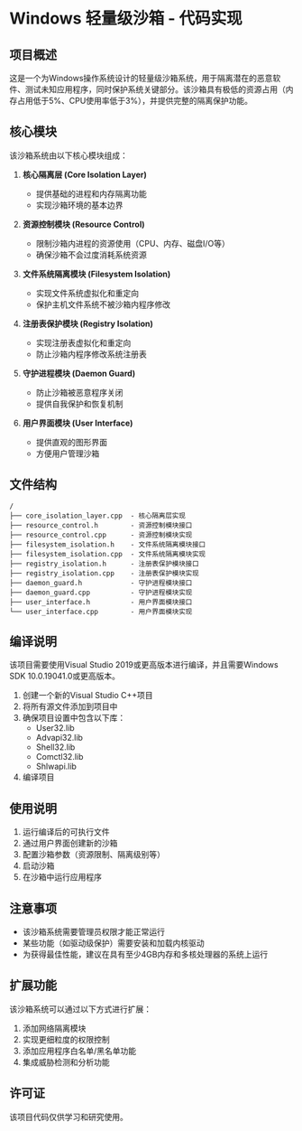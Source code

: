 # Windows 轻量级沙箱 - 代码实现

## 项目概述

这是一个为Windows操作系统设计的轻量级沙箱系统，用于隔离潜在的恶意软件、测试未知应用程序，同时保护系统关键部分。该沙箱具有极低的资源占用（内存占用低于5%、CPU使用率低于3%），并提供完整的隔离保护功能。

## 核心模块

该沙箱系统由以下核心模块组成：

1. **核心隔离层 (Core Isolation Layer)**
   - 提供基础的进程和内存隔离功能
   - 实现沙箱环境的基本边界

2. **资源控制模块 (Resource Control)**
   - 限制沙箱内进程的资源使用（CPU、内存、磁盘I/O等）
   - 确保沙箱不会过度消耗系统资源

3. **文件系统隔离模块 (Filesystem Isolation)**
   - 实现文件系统虚拟化和重定向
   - 保护主机文件系统不被沙箱内程序修改

4. **注册表保护模块 (Registry Isolation)**
   - 实现注册表虚拟化和重定向
   - 防止沙箱内程序修改系统注册表

5. **守护进程模块 (Daemon Guard)**
   - 防止沙箱被恶意程序关闭
   - 提供自我保护和恢复机制

6. **用户界面模块 (User Interface)**
   - 提供直观的图形界面
   - 方便用户管理沙箱

## 文件结构

```
/
├── core_isolation_layer.cpp  - 核心隔离层实现
├── resource_control.h        - 资源控制模块接口
├── resource_control.cpp      - 资源控制模块实现
├── filesystem_isolation.h    - 文件系统隔离模块接口
├── filesystem_isolation.cpp  - 文件系统隔离模块实现
├── registry_isolation.h      - 注册表保护模块接口
├── registry_isolation.cpp    - 注册表保护模块实现
├── daemon_guard.h            - 守护进程模块接口
├── daemon_guard.cpp          - 守护进程模块实现
├── user_interface.h          - 用户界面模块接口
└── user_interface.cpp        - 用户界面模块实现
```

## 编译说明

该项目需要使用Visual Studio 2019或更高版本进行编译，并且需要Windows SDK 10.0.19041.0或更高版本。

1. 创建一个新的Visual Studio C++项目
2. 将所有源文件添加到项目中
3. 确保项目设置中包含以下库：
   - User32.lib
   - Advapi32.lib
   - Shell32.lib
   - Comctl32.lib
   - Shlwapi.lib
4. 编译项目

## 使用说明

1. 运行编译后的可执行文件
2. 通过用户界面创建新的沙箱
3. 配置沙箱参数（资源限制、隔离级别等）
4. 启动沙箱
5. 在沙箱中运行应用程序

## 注意事项

- 该沙箱系统需要管理员权限才能正常运行
- 某些功能（如驱动级保护）需要安装和加载内核驱动
- 为获得最佳性能，建议在具有至少4GB内存和多核处理器的系统上运行

## 扩展功能

该沙箱系统可以通过以下方式进行扩展：

1. 添加网络隔离模块
2. 实现更细粒度的权限控制
3. 添加应用程序白名单/黑名单功能
4. 集成威胁检测和分析功能

## 许可证

该项目代码仅供学习和研究使用。
